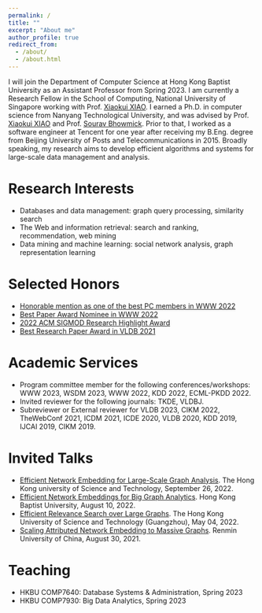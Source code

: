 ```yaml
---
permalink: /
title: ""
excerpt: "About me"
author_profile: true
redirect_from: 
  - /about/
  - /about.html
---
```


I will join the Department of Computer Science at Hong Kong Baptist University as an Assistant Professor from Spring 2023. I am currently a Research Fellow in the School of Computing, National University of Singapore working with Prof. [Xiaokui XIAO](https://www.comp.nus.edu.sg/~xiaoxk/). I earned a Ph.D. in computer science from Nanyang Technological University, and was advised by Prof. [Xiaokui XIAO](https://www.comp.nus.edu.sg/~xiaoxk/) and Prof. 
[Sourav Bhowmick](https://personal.ntu.edu.sg/assourav/). Prior to that, I worked as a software engineer at Tencent for one year after receiving my B.Eng. degree from Beijing University of Posts and Telecommunications in 2015. Broadly speaking, my research aims to develop efficient algorithms and systems for large-scale data management and analysis.

<!-- > I have 2 Ph.D. openings starting from Fall 2023. Please send [me](mailto:renchi@hkbu.edu.hk) your CV and transcripts, if you are interested. -->

<!-- UPDATE: I am actively looking for a tenure-track faculty position. Please find my C.V. [here](https://renchi.ac.cn/files/CV.pdf). -->

<!-- News
======
- Apr 29, 2022: I received a honorable mention for the outstanding PC members in TheWebConf 2022
- Apr 29, 2022: My paper "Efficient and Effective Similarity Search over Bipartite Graphs" was nominated for the best paper award in TheWebConf 2022
- Jan 14, 2022: One paper "Efficient and Effective Similarity Search over Bipartite Graphs" has been accepted by TheWebConf 2022
- Dec 14, 2021: One paper "Scalable and Effective Bipartite Network Embedding" has been accepted by SIGMOD 2022
- Aug 09, 2021: Our paper titled "Scaling Attributed Network Embedding to Massive Graphs" was selected as the best research paper in VLDB 2021 -->

Research Interests
======
- Databases and data management: graph query processing, similarity search 
- The Web and information retrieval: search and ranking, recommendation, web mining
- Data mining and machine learning: social network analysis, graph representation learning

<!-- I welcome enquiries on potential collaborations on interesting topics. Note that, in the papers, every coauthor needs to make substantial contributions to qualify him/her for authorship and the order of authors in the byline reflects the magnitude of contribution. -->

Selected Honors
======
- [Honorable mention as one of the best PC members in WWW 2022](https://www2022.thewebconf.org/awards/)
- [Best Paper Award Nominee in WWW 2022](https://www2022.thewebconf.org/accepted-papers/)
- [2022 ACM SIGMOD Research Highlight Award](https://sigmodrecord.org/issues/sigmod-record-march-2022/)
- [Best Research Paper Award in VLDB 2021](https://vldb.org/2021/?conference-awards)
<!-- - [ACM SIGMOD 2019 Travel Award](https://sigmod2019.org/grants) -->
<!-- - [10th Prize of KDD Cup 2020 AutoGraph](https://www.4paradigm.com/competition/kddcup2020) -->

Academic Services
======
- Program committee member for the following conferences/workshops: WWW 2023, WSDM 2023, WWW 2022, KDD 2022, ECML-PKDD 2022.
- Invited reviewer for the following journals: TKDE, VLDBJ.
- Subreviewer or External reviewer for VLDB 2023, CIKM 2022, TheWebConf 2021, ICDM 2021, ICDE 2020, VLDB 2020, KDD 2019, IJCAI 2019, CIKM 2019.

Invited Talks
======
- [Efficient Network Embedding for Large-Scale Graph Analysis](). The Hong Kong university of Science and Technology, September 26, 2022.
- [Efficient Network Embeddings for Big Graph Analytics](). Hong Kong Baptist University, August 10, 2022.
- [Efficient Relevance Search over Large Graphs](). The Hong Kong University of Science and Technology (Guangzhou), May 04, 2022.
- [Scaling Attributed Network Embedding to Massive Graphs](). Renmin University of China, August 30, 2021.

Teaching
======
- HKBU COMP7640: Database Systems & Administration, Spring 2023
- HKBU COMP7930: Big Data Analytics, Spring 2023


<!-- Doctoral Thesis
======
[Efficient and Scalable Techniques for PageRank-based Graph Analytics](https://hdl.handle.net/10356/145185), Renchi Yang\\
Thesis Committee: [James Cheng](https://www.cse.cuhk.edu.hk/~jcheng), [George Fletcher](https://www.win.tue.nl/~gfletche) and [Ying Zhang](https://profiles.uts.edu.au/ying.zhang) -->
